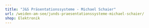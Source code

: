 ```yaml
---
title: "J&S Präsentationssysteme - Michael Schaier"
url: /weiden-am-see/junds-praesentationssysteme-michael-schaier/
shop: Elektronik
---
```

